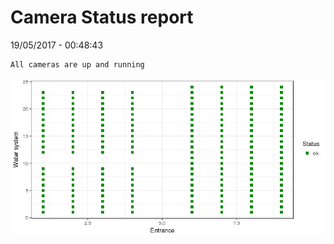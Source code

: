 Camera Status report
================
19/05/2017 - 00:48:43

    All cameras are up and running

![](camreport_files/figure-markdown_github/unnamed-chunk-2-1.png)
